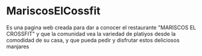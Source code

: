 # MariscosElCossfit
Es una pagina web creada para dar a conocer el restaurante "MARISCOS EL CROSSFIT" y que la comunidad vea la variedad de platiyos desde la comodidad de su casa, y que pueda pedir y disfrutar estos deliciosos manjares
